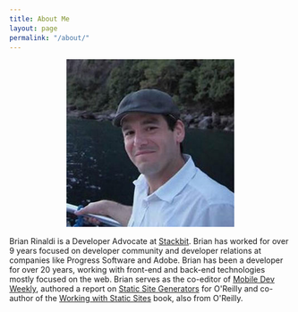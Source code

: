 ```yaml
---
title: About Me
layout: page
permalink: "/about/"
---
```


<center><img src="/images/brian.jpg" alt="Brian Rinaldi" itemprop="image"></center>

Brian Rinaldi is a Developer Advocate at [Stackbit](https://www.stackbit.com/). Brian has worked for over 9 years focused on developer community and developer relations at companies like Progress Software and Adobe. Brian has been a developer for over 20 years, working with front-end and back-end technologies mostly focused on the web. Brian serves as the co-editor of [Mobile Dev Weekly](https://mobiledevweekly.com/), authored a report on [Static Site Generators](http://www.oreilly.com/web-platform/free/static-site-generators.csp) for O'Reilly and co-author of the [Working with Static Sites](http://shop.oreilly.com/product/0636920051879.do) book, also from O'Reilly.